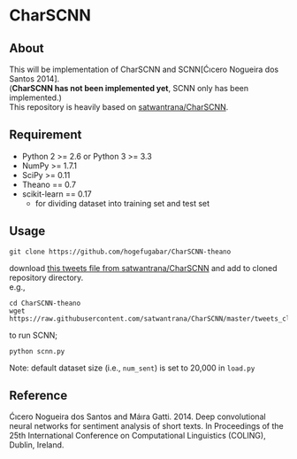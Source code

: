 # CharSCNN
## About
This will be implementation of CharSCNN and SCNN[Ćıcero Nogueira dos Santos 2014].  
(**CharSCNN has not been implemented yet**, SCNN only has been implemented.)  
This repository is heavily based on [satwantrana/CharSCNN](https://github.com/satwantrana/CharSCNN).


## Requirement
- Python 2 >= 2.6 or Python 3 >= 3.3
- NumPy >= 1.7.1
- SciPy >= 0.11
- Theano == 0.7
- scikit-learn == 0.17
	- for dividing dataset into training set and test set


## Usage

```
git clone https://github.com/hogefugabar/CharSCNN-theano
```

download [this tweets file from satwantrana/CharSCNN](https://raw.githubusercontent.com/satwantrana/CharSCNN/master/tweets_clean.txt) and add to cloned repository directory.  
e.g., 
```
cd CharSCNN-theano
wget https://raw.githubusercontent.com/satwantrana/CharSCNN/master/tweets_clean.txt
```

to run SCNN;
```
python scnn.py
```

Note: default dataset size (i.e., `num_sent`) is set to 20,000 in `load.py`

## Reference
Ćıcero Nogueira dos Santos and Máıra Gatti. 2014. Deep convolutional neural networks for sentiment analysis of short texts. In Proceedings of the 25th International Conference on Computational Linguistics (COLING), Dublin, Ireland.